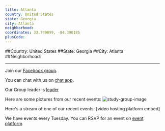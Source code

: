 ```yaml
---
title: Atlanta
country: United States
state: Georgia
city: Atlanta
neighborhood: 
coordinates: 33.749099, -84.390185
plusCode:
---
```


##Country: United States
##State: Georgia
##City: Atlanta
##Neighborhood: 
*****
Join our [Facebook group](https://www.facebook.com/groups/free.code.camp.atlanta).

You can chat with us on [chat app]().

Our Group leader is [leader]()

Here are some pictures from our recent events:
![study-group-image]()

Here's a stream of one of our recent events:
[video hosting platform embed]

We have events every Tuesday. You can RSVP for an event on [event platform]().
